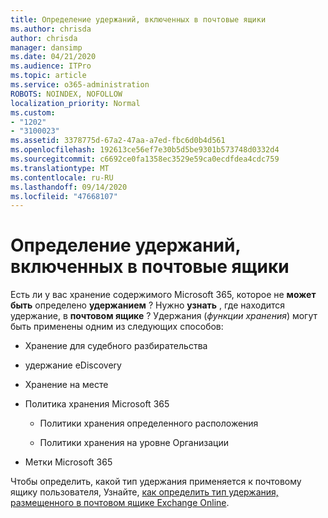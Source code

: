 ```yaml
---
title: Определение удержаний, включенных в почтовые ящики
ms.author: chrisda
author: chrisda
manager: dansimp
ms.date: 04/21/2020
ms.audience: ITPro
ms.topic: article
ms.service: o365-administration
ROBOTS: NOINDEX, NOFOLLOW
localization_priority: Normal
ms.custom:
- "1202"
- "3100023"
ms.assetid: 3378775d-67a2-47aa-a7ed-fbc6d0b4d561
ms.openlocfilehash: 192613ce56ef7e30b5d5be9301b573748d0332d4
ms.sourcegitcommit: c6692ce0fa1358ec3529e59ca0ecdfdea4cdc759
ms.translationtype: MT
ms.contentlocale: ru-RU
ms.lasthandoff: 09/14/2020
ms.locfileid: "47668107"
---
```

# <a name="identify-holds-placed-on-mailboxes"></a>Определение удержаний, включенных в почтовые ящики

Есть ли у вас хранение содержимого Microsoft 365, которое не **может быть** определено **удержанием** ? Нужно **узнать** , где находится удержание, в **почтовом ящике** ? Удержания (*функции хранения*) могут быть применены одним из следующих способов:
  
- Хранение для судебного разбирательства

- удержание eDiscovery

- Хранение на месте

- Политика хранения Microsoft 365 

  - Политики хранения определенного расположения

  - Политики хранения на уровне Организации

- Метки Microsoft 365

Чтобы определить, какой тип удержания применяется к почтовому ящику пользователя, Узнайте, [как определить тип удержания, размещенного в почтовом ящике Exchange Online](https://docs.microsoft.com/microsoft-365/compliance/identify-a-hold-on-an-exchange-online-mailbox).
